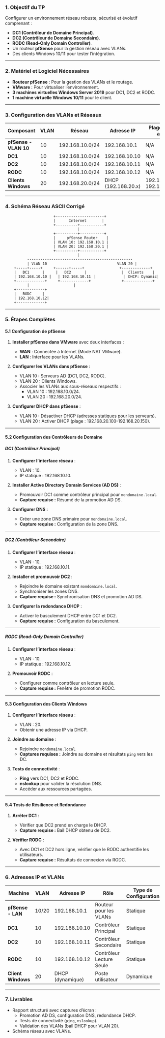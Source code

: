 ### **1. Objectif du TP**
Configurer un environnement réseau robuste, sécurisé et évolutif comprenant :
- **DC1 (Contrôleur de Domaine Principal)**.
- **DC2 (Contrôleur de Domaine Secondaire)**.
- **RODC (Read-Only Domain Controller)**.
- Un routeur **pfSense** pour la gestion réseau avec VLANs.
- Des clients Windows 10/11 pour tester l’intégration.

---

### **2. Matériel et Logiciel Nécessaires**
- **Routeur pfSense** : Pour la gestion des VLANs et le routage.
- **VMware** : Pour virtualiser l’environnement.
- **3 machines virtuelles Windows Server 2019** pour DC1, DC2 et RODC.
- **1 machine virtuelle Windows 10/11** pour le client.

---

### **3. Configuration des VLANs et Réseaux**

| Composant            | VLAN   | Réseau             | Adresse IP             | Plage DHCP (si activée) |
|-----------------------|--------|--------------------|------------------------|-------------------------|
| **pfSense - VLAN 10** | 10     | 192.168.10.0/24    | 192.168.10.1           | N/A                     |
| **DC1**               | 10     | 192.168.10.0/24    | 192.168.10.10          | N/A                     |
| **DC2**               | 10     | 192.168.10.0/24    | 192.168.10.11          | N/A                     |
| **RODC**              | 10     | 192.168.10.0/24    | 192.168.10.12          | N/A                     |
| **Clients Windows**   | 20     | 192.168.20.0/24    | DHCP (192.168.20.x)    | 192.168.20.100-192.168.20.150 |

---

### **4. Schéma Réseau ASCII Corrigé**

```plaintext
                      +----------------------+
                      |      Internet       |
                      +----------+-----------+
                                 |
                      +----------+-----------+
                      |     pfSense Router    |
                      | VLAN 10: 192.168.10.1 |
                      | VLAN 20: 192.168.20.1 |
                      +----------+-----------+
                                 |
          ------------------------------------------------
          | VLAN 10                                VLAN 20 |
    +-----+-----+     +------+-----+                +-------------+
    |   DC1      |     |   DC2      |                |  Clients    |
    | 192.168.10.10 |   | 192.168.10.11 |             | DHCP: Dynamic|
    +-------------+     +-------------+              +-------------+
          |                    |
    +-------------+
    |   RODC     |
    | 192.168.10.12|
    +-------------+
```

---

### **5. Étapes Complètes**

#### **5.1 Configuration de pfSense**

1. **Installer pfSense dans VMware** avec deux interfaces :
   - **WAN** : Connectée à Internet (Mode NAT VMware).
   - **LAN** : Interface pour les VLANs.

2. **Configurer les VLANs dans pfSense** :
   - VLAN 10 : Serveurs AD (DC1, DC2, RODC).
   - VLAN 20 : Clients Windows.
   - Associer les VLANs aux sous-réseaux respectifs :
     - VLAN 10 : 192.168.10.0/24.
     - VLAN 20 : 192.168.20.0/24.

3. **Configurer DHCP dans pfSense** :
   - VLAN 10 : Désactiver DHCP (adresses statiques pour les serveurs).
   - VLAN 20 : Activer DHCP (plage : 192.168.20.100-192.168.20.150).

---

#### **5.2 Configuration des Contrôleurs de Domaine**

##### **DC1 (Contrôleur Principal)**

1. **Configurer l’interface réseau** :
   - VLAN : 10.
   - IP statique : 192.168.10.10.

2. **Installer Active Directory Domain Services (AD DS)** :
   - Promouvoir DC1 comme contrôleur principal pour `mondomaine.local`.
   - **Capture requise :** Résumé de la promotion AD DS.

3. **Configurer DNS** :
   - Créer une zone DNS primaire pour `mondomaine.local`.
   - **Capture requise :** Configuration de la zone DNS.

---

##### **DC2 (Contrôleur Secondaire)**

1. **Configurer l’interface réseau** :
   - VLAN : 10.
   - IP statique : 192.168.10.11.

2. **Installer et promouvoir DC2** :
   - Rejoindre le domaine existant `mondomaine.local`.
   - Synchroniser les zones DNS.
   - **Capture requise :** Synchronisation DNS et promotion AD DS.

3. **Configurer la redondance DHCP** :
   - Activer le basculement DHCP entre DC1 et DC2.
   - **Capture requise :** Configuration du basculement.

---

##### **RODC (Read-Only Domain Controller)**

1. **Configurer l’interface réseau** :
   - VLAN : 10.
   - IP statique : 192.168.10.12.

2. **Promouvoir RODC** :
   - Configurer comme contrôleur en lecture seule.
   - **Capture requise :** Fenêtre de promotion RODC.

---

#### **5.3 Configuration des Clients Windows**

1. **Configurer l’interface réseau** :
   - VLAN : 20.
   - Obtenir une adresse IP via DHCP.

2. **Joindre au domaine** :
   - Rejoindre `mondomaine.local`.
   - **Captures requises :** Joindre au domaine et résultats `ping` vers les DC.

3. **Tests de connectivité** :
   - **Ping** vers DC1, DC2 et RODC.
   - **nslookup** pour valider la résolution DNS.
   - Accéder aux ressources partagées.

---

#### **5.4 Tests de Résilience et Redondance**

1. **Arrêter DC1** :
   - Vérifier que DC2 prend en charge le DHCP.
   - **Capture requise :** Bail DHCP obtenu de DC2.

2. **Vérifier RODC** :
   - Avec DC1 et DC2 hors ligne, vérifier que le RODC authentifie les utilisateurs.
   - **Capture requise :** Résultats de connexion via RODC.

---

### **6. Adresses IP et VLANs**

| Machine               | VLAN   | Adresse IP      | Rôle                          | Type de Configuration |
|------------------------|--------|-----------------|-------------------------------|------------------------|
| **pfSense - LAN**      | 10/20  | 192.168.10.1    | Routeur pour les VLANs        | Statique              |
| **DC1**               | 10     | 192.168.10.10   | Contrôleur Principal          | Statique              |
| **DC2**               | 10     | 192.168.10.11   | Contrôleur Secondaire         | Statique              |
| **RODC**              | 10     | 192.168.10.12   | Contrôleur Lecture Seule      | Statique              |
| **Client Windows**    | 20     | DHCP (dynamique)| Poste utilisateur             | Dynamique             |

---

### **7. Livrables**
- Rapport structuré avec captures d’écran :
  - Promotion AD DS, configuration DNS, redondance DHCP.
  - Tests de connectivité (`ping`, `nslookup`).
  - Validation des VLANs (bail DHCP pour VLAN 20).
- Schéma réseau avec VLANs.

